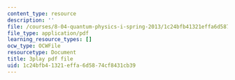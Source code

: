 ```yaml
---
content_type: resource
description: ''
file: /courses/8-04-quantum-physics-i-spring-2013/1c24bfb41321effa6d5874cf8431cb39_SZlnoxak4xM.pdf
file_type: application/pdf
learning_resource_types: []
ocw_type: OCWFile
resourcetype: Document
title: 3play pdf file
uid: 1c24bfb4-1321-effa-6d58-74cf8431cb39
---
```

